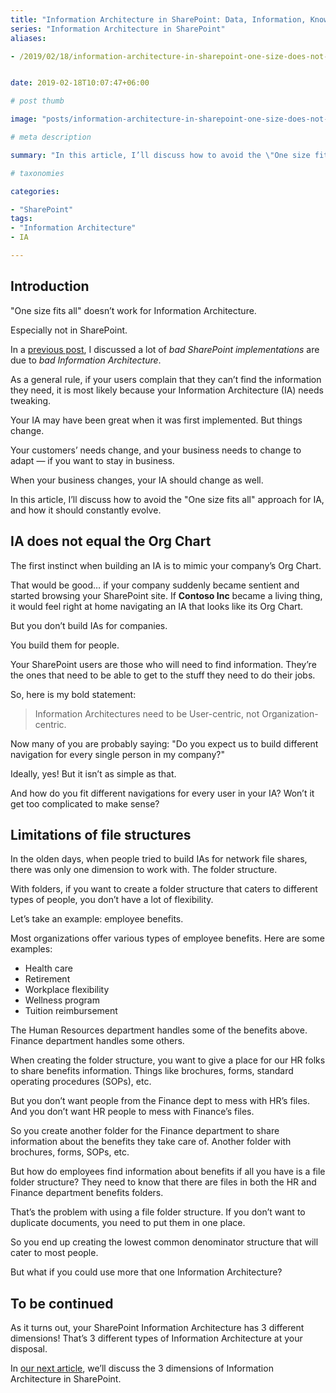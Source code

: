 ```yaml
---
title: "Information Architecture in SharePoint: Data, Information, Knowledge"
series: "Information Architecture in SharePoint"
aliases:

- /2019/02/18/information-architecture-in-sharepoint-one-size-does-not-fit-all/


date: 2019-02-18T10:07:47+06:00

# post thumb

image: "posts/information-architecture-in-sharepoint-one-size-does-not-fit-all/featured-image.webp"

# meta description

summary: "In this article, I’ll discuss how to avoid the \"One size fits all\" approach for IA, and how it should constantly evolve."

# taxonomies

categories:

- "SharePoint"
tags:
- "Information Architecture"
- IA

---
```

## Introduction

"One size fits all" doesn’t work for Information Architecture.

Especially not in SharePoint.

In a [previous post](/2019/02/15/information-architecture-in-sharepoint-data-information-knowledgei/), I discussed a lot of _bad SharePoint implementations_ are due to _bad Information Architecture_.

As a general rule, if your users complain that they can’t find the information they need, it is most likely because your Information Architecture (IA) needs tweaking.

Your IA may have been great when it was first implemented. But things change.

Your customers’ needs change, and your business needs to change to adapt — if you want to stay in business.

When your business changes, your IA should change as well.

In this article, I’ll discuss how to avoid the "One size fits all" approach for IA, and how it should constantly evolve.

## IA does not equal the Org Chart

The first instinct when building an IA is to mimic your company’s Org Chart.

That would be good… if your company suddenly became sentient and started browsing your SharePoint site. If **Contoso Inc** became a living thing, it would feel right at home navigating an IA that looks like its Org Chart.

But you don’t build IAs for companies.

You build them for people.

Your SharePoint users are those who will need to find information. They’re the ones that need to be able to get to the stuff they need to do their jobs.

So, here is my bold statement:

> Information Architectures need to be User-centric, not Organization-centric.

Now many of you are probably saying: "Do you expect us to build different navigation for every single person in my company?"

Ideally, yes! But it isn’t as simple as that.

And how do you fit different navigations for every user in your IA? Won’t it get too complicated to make sense?

## Limitations of file structures

In the olden days, when people tried to build IAs for network file shares, there was only one dimension to work with. The folder structure.

With folders, if you want to create a folder structure that caters to different types of people, you don’t have a lot of flexibility.

Let’s take an example: employee benefits.

Most organizations offer various types of employee benefits. Here are some examples:

- Health care
- Retirement
- Workplace flexibility
- Wellness program
- Tuition reimbursement

The Human Resources department handles some of the benefits above. Finance department handles some others.

When creating the folder structure, you want to give a place for our HR folks to share benefits information. Things like brochures, forms, standard operating procedures (SOPs), etc.

But you don’t want people from the Finance dept to mess with HR’s files. And you don’t want HR people to mess with Finance’s files.

So you create another folder for the Finance department to share information about the benefits they take care of. Another folder with brochures, forms, SOPs, etc.

But how do employees find information about benefits if all you have is a file folder structure? They need to know that there are files in both the HR and Finance department benefits folders.

That’s the problem with using a file folder structure. If you don’t want to duplicate documents, you need to put them in one place.

So you end up creating the lowest common denominator structure that will cater to most people.

But what if you could use more that one Information Architecture?

## To be continued

As it turns out, your SharePoint Information Architecture has 3 different dimensions! That’s 3 different types of Information Architecture at your disposal.

In [our next article](/2019/02/20/information-architecture-in-sharepoint-3-dimensions-of-ia/), we’ll discuss the 3 dimensions of Information Architecture in SharePoint.
